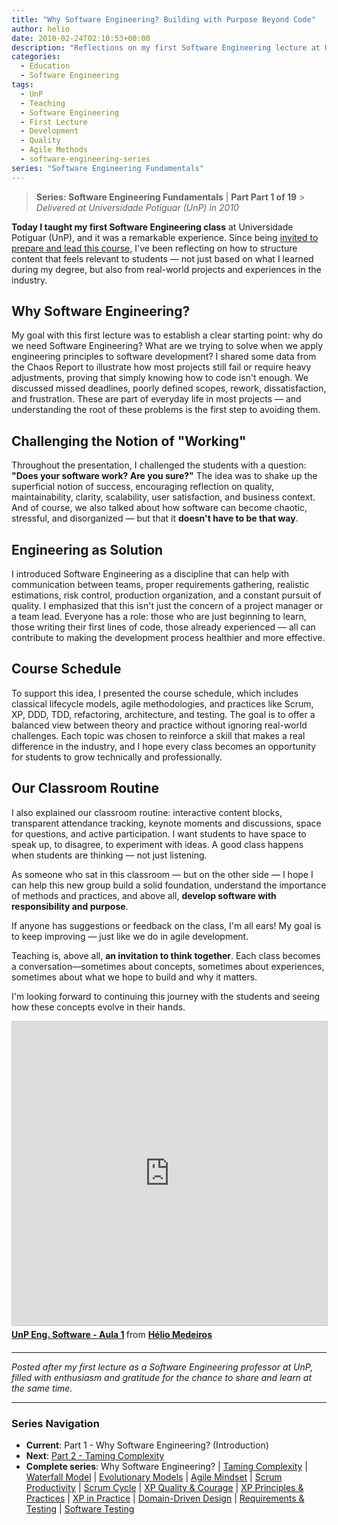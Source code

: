 ```yaml
---
title: "Why Software Engineering? Building with Purpose Beyond Code"
author: helio
date: 2010-02-24T02:10:53+00:00
description: "Reflections on my first Software Engineering lecture at UnP, addressing the importance of methods and practices in sustainable development."
categories:
  - Education
  - Software Engineering
tags:
  - UnP
  - Teaching
  - Software Engineering
  - First Lecture
  - Development
  - Quality
  - Agile Methods
  - software-engineering-series
series: "Software Engineering Fundamentals"
---
```


> **Series: Software Engineering Fundamentals** | **Part Part 1 of 19** > _Delivered at Universidade Potiguar (UnP) in 2010_

**Today I taught my first Software Engineering class** at Universidade Potiguar (UnP), and it was a remarkable experience. Since being [invited to prepare and lead this course](/posts/2010-01-26-ola-unp-mais-um-professor-na-familia/), I've been reflecting on how to structure content that feels relevant to students — not just based on what I learned during my degree, but also from real-world projects and experiences in the industry.

## Why Software Engineering?

My goal with this first lecture was to establish a clear starting point: why do we need Software Engineering? What are we trying to solve when we apply engineering principles to software development? I shared some data from the Chaos Report to illustrate how most projects still fail or require heavy adjustments, proving that simply knowing how to code isn't enough. We discussed missed deadlines, poorly defined scopes, rework, dissatisfaction, and frustration. These are part of everyday life in most projects — and understanding the root of these problems is the first step to avoiding them.

## Challenging the Notion of "Working"

Throughout the presentation, I challenged the students with a question: **"Does your software work? Are you sure?"** The idea was to shake up the superficial notion of success, encouraging reflection on quality, maintainability, clarity, scalability, user satisfaction, and business context. And of course, we also talked about how software can become chaotic, stressful, and disorganized — but that it **doesn't have to be that way**.

## Engineering as Solution

I introduced Software Engineering as a discipline that can help with communication between teams, proper requirements gathering, realistic estimations, risk control, production organization, and a constant pursuit of quality. I emphasized that this isn't just the concern of a project manager or a team lead. Everyone has a role: those who are just beginning to learn, those writing their first lines of code, those already experienced — all can contribute to making the development process healthier and more effective.

## Course Schedule

To support this idea, I presented the course schedule, which includes classical lifecycle models, agile methodologies, and practices like Scrum, XP, DDD, TDD, refactoring, architecture, and testing. The goal is to offer a balanced view between theory and practice without ignoring real-world challenges. Each topic was chosen to reinforce a skill that makes a real difference in the industry, and I hope every class becomes an opportunity for students to grow technically and professionally.

## Our Classroom Routine

I also explained our classroom routine: interactive content blocks, transparent attendance tracking, keynote moments and discussions, space for questions, and active participation. I want students to have space to speak up, to disagree, to experiment with ideas. A good class happens when students are thinking — not just listening.

As someone who sat in this classroom — but on the other side — I hope I can help this new group build a solid foundation, understand the importance of methods and practices, and above all, **develop software with responsibility and purpose**.

If anyone has suggestions or feedback on the class, I'm all ears! My goal is to keep improving — just like we do in agile development.

Teaching is, above all, **an invitation to think together**. Each class becomes a conversation—sometimes about concepts, sometimes about experiences, sometimes about what we hope to build and why it matters.

I'm looking forward to continuing this journey with the students and seeing how these concepts evolve in their hands.

<div style="margin-bottom: 20px;">
<iframe src="https://www.slideshare.net/slideshow/embed_code/key/DOY0KvX1rPPUEh?startSlide=1" width="597" height="486" frameborder="0" marginwidth="0" marginheight="0" scrolling="no" style="border:1px solid #CCC; border-width:1px; margin-bottom:5px;max-width: 100%;" allowfullscreen></iframe> <div style="margin-bottom:5px"><strong> <a href="https://pt.slideshare.net/slideshow/unp-eng-software-aula-1/3261384" title="UnP Eng. Software - Aula 1" target="_blank">UnP Eng. Software - Aula 1</a> </strong> from <strong> <a href="https://www.slideshare.net/heliomedeiros" target="_blank">Hélio Medeiros</a> </strong></div>
</div>

---

_Posted after my first lecture as a Software Engineering professor at UnP, filled with enthusiasm and gratitude for the chance to share and learn at the same time._

---

### **Series Navigation**

- **Current**: Part 1 - Why Software Engineering? (Introduction)
- **Next**: [Part 2 - Taming Complexity](../2010-03-02-complexity-process/)
- **Complete series**: Why Software Engineering? | [Taming Complexity](../2010-03-02-complexity-process/) | [Waterfall Model](../2010-03-10-waterfall-model/) | [Evolutionary Models](../2010-03-18-evolutionary-models/) | [Agile Mindset](../2010-03-26-agile-mindset/) | [Scrum Productivity](../2010-04-03-scrum-productivity/) | [Scrum Cycle](../2010-04-11-scrum-cycle/) | [XP Quality & Courage](../2010-04-19-xp-quality-courage/) | [XP Principles & Practices](../2010-05-01-xp-principles-practices/) | [XP in Practice](../2010-05-08-applying-xp-strategies/) | [Domain-Driven Design](../2010-05-15-domain-driven-design/) | [Requirements & Testing](../2010-05-22-requirements-validation-tests/) | [Software Testing](../2010-05-29-software-testing/)
